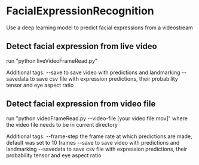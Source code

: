 # FacialExpressionRecognition
Use a deep learning model to predict facial expressions from a videostream

## Detect facial expression from live video
run "python liveVideoFrameRead.py"

Additional tags:
--save to save video with predictions and landmarking
--savedata to save csv file with expression predictions, their probability tensor and eye aspect ratio

## Detect facial expression from video file

run "python videoFrameRead.py --video-file [your video file.mov]" where the video file needs to be in current directory

Additional tags:
--frame-step the frame rate at which predictions are made, default was set to 10 frames
--save to save video with predictions and landmarking
--savedata to save csv file with expression predictions, their probability tensor and eye aspect ratio

